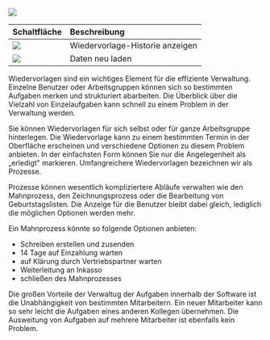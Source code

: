 

![](http://xpecto.github.io/docs/img/img_1430827382092.png)



|  Schaltfläche            |    Beschreibung     |  
| ------------- |:-------------| 
| ![](http://xpecto.github.io/docs/img/img_1430827803341.png)      | Wiedervorlage-Historie anzeigen | 
| ![](http://xpecto.github.io/docs/img/img_1430827829392.png)     |Daten neu laden | 

Wiedervorlagen sind ein wichtiges Element für die effiziente Verwaltung. Einzelne Benutzer oder Arbeitsgruppen können sich so bestimmten Aufgaben merken und strukturiert abarbeiten. Die Überblick über die Vielzahl von Einzelaufgaben kann schnell zu einem Problem in der Verwaltung werden. 

Sie können Wiedervorlagen für sich selbst oder für ganze Arbeitsgruppe hinterlegen. Die Wiedervorlage kann zu einem bestimmten Termin in der Oberfläche erscheinen und verschiedene Optionen zu diesem Problem anbieten.  In der einfachsten Form können Sie nur die Angelegenheit als „erledigt" markieren. Umfangreichere Wiedervorlagen bezeichnen wir als Prozesse.

Prozesse können wesentlich kompliziertere Abläufe verwalten wie den Mahnprozess, den Zeichnungsprozess oder die Bearbeitung von Geburtstagslisten. Die Anzeige für die Benutzer bleibt dabei gleich, lediglich die möglichen Optionen werden mehr.

Ein Mahnprozess könnte so folgende Optionen anbieten: 

 - Schreiben erstellen und zusenden
 - 14 Tage auf Einzahlung warten
 - auf Klärung durch Vertriebspartner warten
 - Weiterleitung an Inkasso
 - schließen des Mahnprozesses

Die großen Vorteile der Verwaltug der Aufgaben innerhalb der Software ist die Unabhängigkeit  von bestimmten Mitarbeitern. Ein neuer Mitarbeiter kann so sehr leicht die Aufgaben eines anderen Kollegen übernehmen. Die Ausweitung von Aufgaben auf mehrere Mitarbeiter ist ebenfalls kein Problem.